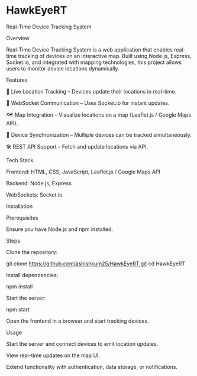 # HawkEyeRT

Real-Time Device Tracking System

Overview

Real-Time Device Tracking System is a web application that enables real-time tracking of devices on an interactive map. Built using Node.js, Express, Socket.io, and integrated with mapping technologies, this project allows users to monitor device locations dynamically.

Features

📍 Live Location Tracking – Devices update their locations in real-time.

🔗 WebSocket Communication – Uses Socket.io for instant updates.

🗺️ Map Integration – Visualize locations on a map (Leaflet.js / Google Maps API).

📡 Device Synchronization – Multiple devices can be tracked simultaneously.

🛠 REST API Support – Fetch and update locations via API.

Tech Stack

Frontend: HTML, CSS, JavaScript, Leaflet.js / Google Maps API

Backend: Node.js, Express

WebSockets: Socket.io

Installation

Prerequisites

Ensure you have Node.js and npm installed.

Steps

Clone the repository:

git clone https://github.com/ashishkum25/HawkEyeRT.git
cd HawkEyeRT

Install dependencies:

npm install

Start the server:

npm start

Open the frontend in a browser and start tracking devices.

Usage

Start the server and connect devices to emit location updates.

View real-time updates on the map UI.

Extend functionality with authentication, data storage, or notifications.

